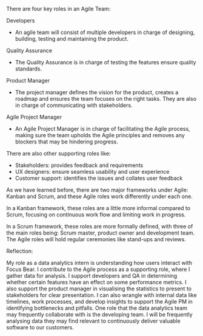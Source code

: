 There are four key roles in an Agile Team:

Developers
- An agile team will consist of multiple developers in charge of designing, building, testing and maintaining the product.  

Quality Assurance
- The Quality Assurance is in charge of testing the features ensure quality standards.

Product Manager
- The project manager defines the vision for the product, creates a roadmap and ensures the team focuses on the right tasks. They are also in charge of communicating with stakeholders.

Agile Project Manager
- An Agile Project Manager is in charge of facilitating the Agile process, making sure the team upholds the Agile principles and removes any blockers that may be hindering progress.

There are also other supporting roles like:
- Stakeholders: provides feedback and requirements
- UX designers: ensure seamless usability and user experience
- Customer support: identifies the issues and collates user feedback

As we have learned before, there are two major frameworks under Agile: Kanban and Scrum, and these Agile roles work differently under each one. 

In a Kanban framework, these roles are a little more informal compared to Scrum, focusing on continuous work flow and limiting work in progress. 

In a Scrum framework, these roles are more formally defined, with three of the main roles being: Scrum master, product owner and development team. The Agile roles will hold regular ceremonies like stand-ups and reviews. 

Reflection:

My role as a data analytics intern is understanding how users interact with Focus Bear. I contribute to the Agile process as a supporting role, where I gather data for analysis. I support developers and QA in determining whether certain features have an effect on some performance metrics. I also support the product manager in visualising the statistics to present to stakeholders for clear presentation. I can also wrangle with internal data like timelines, work processes, and develop insights to support the Agile PM in identifying bottlenecks and pitfalls. One role that the data analytics team may frequently collaborate with is the developing team. I will be frequently analysing data they may find relevant to continuously deliver valuable software to our customers.

